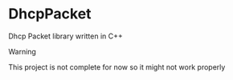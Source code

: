 # DhcpPacket
Dhcp Packet library written in C++
> [!WARNING]
> This project is not complete for now so it might not work properly
